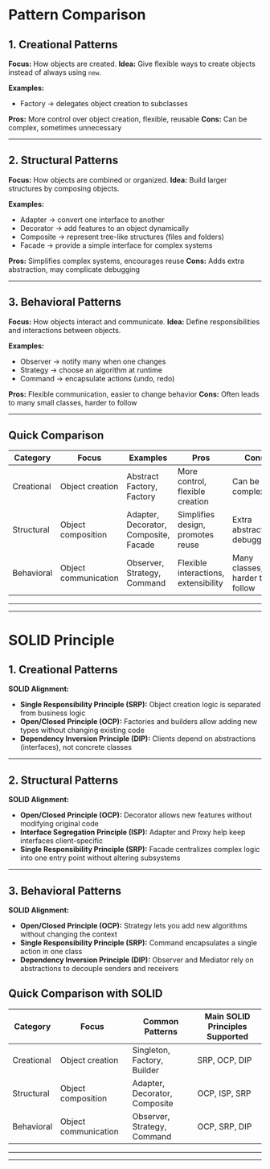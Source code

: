 # Pattern Comparison 

## 1. Creational Patterns

**Focus:** How objects are created.
**Idea:** Give flexible ways to create objects instead of always using `new`.

**Examples:**

* Factory → delegates object creation to subclasses

**Pros:** More control over object creation, flexible, reusable
**Cons:** Can be complex, sometimes unnecessary

---

## 2. Structural Patterns

**Focus:** How objects are combined or organized.
**Idea:** Build larger structures by composing objects.

**Examples:**

* Adapter → convert one interface to another
* Decorator → add features to an object dynamically
* Composite → represent tree-like structures (files and folders)
* Facade → provide a simple interface for complex systems

**Pros:** Simplifies complex systems, encourages reuse
**Cons:** Adds extra abstraction, may complicate debugging

---

## 3. Behavioral Patterns

**Focus:** How objects interact and communicate.
**Idea:** Define responsibilities and interactions between objects.

**Examples:**

* Observer → notify many when one changes
* Strategy → choose an algorithm at runtime
* Command → encapsulate actions (undo, redo)
  
**Pros:** Flexible communication, easier to change behavior
**Cons:** Often leads to many small classes, harder to follow

---

## Quick Comparison

| Category   | Focus                | Examples                               | Pros                                 | Cons                           |
| ---------- | -------------------- | -------------------------------------- | ------------------------------------ | ------------------------------ |
| Creational | Object creation      | Abstract Factory, Factory | More control, flexible creation      | Can be complex                 |
| Structural | Object composition   | Adapter, Decorator, Composite, Facade  | Simplifies design, promotes reuse    | Extra abstraction, debugging   |
| Behavioral | Object communication | Observer, Strategy, Command     | Flexible interactions, extensibility | Many classes, harder to follow |

---
---

# SOLID Principle

## 1. Creational Patterns
**SOLID Alignment:**
* **Single Responsibility Principle (SRP):** Object creation logic is separated from business logic
* **Open/Closed Principle (OCP):** Factories and builders allow adding new types without changing existing code
* **Dependency Inversion Principle (DIP):** Clients depend on abstractions (interfaces), not concrete classes

---

## 2. Structural Patterns
**SOLID Alignment:**
* **Open/Closed Principle (OCP):** Decorator allows new features without modifying original code
* **Interface Segregation Principle (ISP):** Adapter and Proxy help keep interfaces client-specific
* **Single Responsibility Principle (SRP):** Facade centralizes complex logic into one entry point without altering subsystems

---

## 3. Behavioral Patterns
**SOLID Alignment:**
* **Open/Closed Principle (OCP):** Strategy lets you add new algorithms without changing the context
* **Single Responsibility Principle (SRP):** Command encapsulates a single action in one class
* **Dependency Inversion Principle (DIP):** Observer and Mediator rely on abstractions to decouple senders and receivers

## Quick Comparison with SOLID

| Category   | Focus                | Common Patterns               | Main SOLID Principles Supported |
| ---------- | -------------------- | ----------------------------- | ------------------------------- |
| Creational | Object creation      | Singleton, Factory, Builder   | SRP, OCP, DIP                   |
| Structural | Object composition   | Adapter, Decorator, Composite | OCP, ISP, SRP                   |
| Behavioral | Object communication | Observer, Strategy, Command   | OCP, SRP, DIP                   |

---
---
